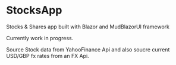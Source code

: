 # StocksApp
Stocks &amp; Shares app built with Blazor and MudBlazorUI framework

Currently work in progress.

Source Stock data from YahooFinance Api and also soucre current USD/GBP fx rates from an FX Api.

